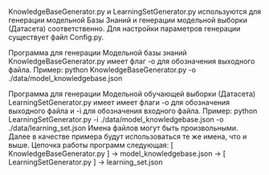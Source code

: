KnowledgeBaseGenerator.py и LearningSetGenerator.py используются для генерации модельной Базы Знаний и генерации модельной выборки (Датасета) соответственно. Для настройки параметров генерации существует файл Config.py.

Программа для генерации Модельной базы знаний KnowledgeBaseGenerator.py имеет флаг -o для обозначения выходного файла.
Пример: 
python KnowledgeBaseGenerator.py -o ./data/model_knowledgebase.json

Программа для генерации Модельной обучающей выборки (Датасета) LearningSetGenerator.py имеет имеет флаги -o для обозначения выходного файла и -i для обозначения входного файла.
Пример: 
python LearningSetGenerator.py -i ./data/model_knowledgebase.json                         -o ./data/learning_set.json
Имена файлов могут быть произвольными. Далее в качестве примера будут использоваться те же имена, что и выше.
Цепочка работы программ следующая:
[ KnowledgeBaseGenerator.py ] -> model_knowledgebase.json -> [ LearningSetGenerator.py   ] -> learning_set.json


